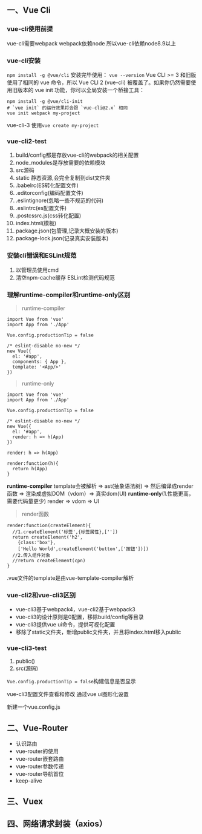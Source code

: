 ## 一、Vue Cli
### vue-cli使用前提
vue-cli需要webpack
webpack依赖node
所以vue-cli依赖node8.9以上

### vue-cli安装
`npm install -g @vue/cli`
安装完毕使用：
`vue --version`
Vue CLI >= 3 和旧版使用了相同的 vue 命令，所以 Vue CLI 2 (vue-cli) 被覆盖了。如果你仍然需要使用旧版本的 vue init 功能，你可以全局安装一个桥接工具：

    npm install -g @vue/cli-init
    # `vue init` 的运行效果将会跟 `vue-cli@2.x` 相同
    vue init webpack my-project

vue-cli-3
使用`vue create my-project`

### vue-cli2-test
1. build/config都是存放vue-cli的webpack的相关配置
2. node_modules是存放需要的依赖模块
3. src源码
4. static 静态资源,会完全复制到dist文件夹
5. .babelrc(ES转化配置文件)
6. .editorconfig(编码配置文件)
7. .eslintignore(忽略一些不规范的代码)
8. .eslintrc(es配置文件)
9. .postcssrc.js(css转化配置)
10. index.html(模板)
11. package.json(包管理,记录大概安装的版本)
12. package-lock.json(记录真实安装版本)

### 安装cli错误和ESLint规范
1. 以管理员使用cmd
2. 清空npm-cache缓存
ESLint检测代码规范

### 理解runtime-compiler和runtime-only区别
>runtime-compiler

    import Vue from 'vue'
    import App from './App'

    Vue.config.productionTip = false

    /* eslint-disable no-new */
    new Vue({
      el: '#app',
      components: { App },
      template: '<App/>'
    })
>runtime-only

    import Vue from 'vue'
    import App from './App'

    Vue.config.productionTip = false

    /* eslint-disable no-new */
    new Vue({
      el: '#app',
      render: h => h(App)
    })

`render: h => h(App)`

    render:function(h){
      return h(App)
    }


**runtime-compiler**
template会被解析 => ast(抽象语法树) => 然后编译成render函数 => 渲染成虚拟DOM（vdom）=> 真实dom(UI)
**runtime-only**(1.性能更高，需要代码量更少)
render => vdom => UI

>render函数

    render:function(createElement){
      //1.createElement('标签',{标签属性},[''])
      return createElement('h2',
        {class:'box'},
        ['Hello World',createElement('button',['按钮'])])
      //2.传入组件对象
      //return createElement(cpn)
    }


.vue文件的template是由vue-template-compiler解析

### vue-cli2和vue-cli3区别
- vue-cli3基于webpack4，vue-cli2基于webpack3
- vue-cli3的设计原则是0配置，移除build/config等目录
- vue-cli3提供vue ui命令，提供可视化配置
- 移除了static文件夹，新增public文件夹，并且将index.html移入public


### vue-cli3-test

1. public()
2. src(源码)

`Vue.config.productionTip = false`构建信息是否显示

vue-cli3配置文件查看和修改
通过vue ui图形化设置

新建一个vue.config.js


## 二、Vue-Router

- 认识路由
- vue-router的使用
- vue-router嵌套路由
- vue-router参数传递
- vue-router导航首位
- keep-alive

## 三、Vuex

## 四、网络请求封装（axios）